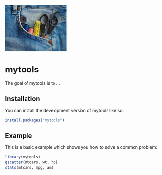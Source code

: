 <img src="tools.jpg" alt="tools in pocket" width="200"/>

# mytools

<!-- badges: start -->

<!-- badges: end -->

The goal of mytools is to ...

## Installation

You can install the development version of mytools like so:

``` r
install.packages("mytools")
```

## Example

This is a basic example which shows you how to solve a common problem:

``` r
library(mytools)
qscatter(mtcars, wt, hp)
stats(mtcars, mpg, am)
```
